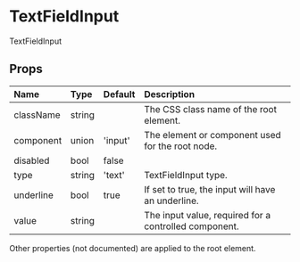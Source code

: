 TextFieldInput
==============

TextFieldInput

Props
-----


| Name | Type | Default | Description |
|:-----|:-----|:-----|:-----|
| className | string |  |  The CSS class name of the root element. |
| component | union | 'input' |  The element or component used for the root node. |
| disabled | bool | false |   |
| type | string | 'text' |  TextFieldInput type. |
| underline | bool | true |  If set to true, the input will have an underline. |
| value | string |  |  The input value, required for a controlled component. |

Other properties (not documented) are applied to the root element.
